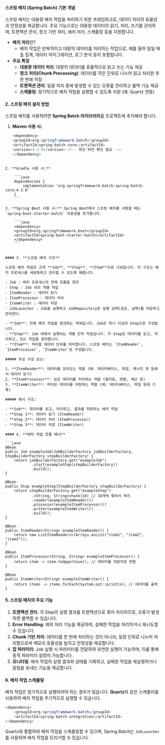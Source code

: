 #### **스프링 배치 (Spring Batch) 기본 개념**

스프링 배치는 대용량 배치 작업을 처리하기 위한 프레임워크로, 데이터 처리의 효율성과 안정성을 제공합니다. 주요 기능으로는 대용량 데이터의 읽기, 처리, 쓰기를 관리하며, 트랜잭션 관리, 청크 기반 처리, 에러 처리, 스케줄링 등을 지원합니다.

- **배치 처리**란?
    - 배치 작업은 반복적이고 대량의 데이터를 처리하는 작업으로, 예를 들어 일일 매출 집계, 데이터 마이그레이션, 로그 분석 등이 포함됩니다.
- **주요 특징**
    - **대용량 데이터 처리**: 대량의 데이터를 효율적으로 읽고 쓰는 기능 제공
    - **청크 처리(Chunk Processing)**: 데이터를 작은 단위로 나누어 읽고 처리한 후 한 번에 저장
    - **트랜잭션 관리**: 일괄 처리 중에 발생할 수 있는 오류를 관리하고 롤백 기능 제공
    - **스케줄링**: 정기적으로 배치 작업을 실행할 수 있도록 지원 (예: Quartz 연동)

#### 2. **스프링 배치 설치 방법**

스프링 배치를 사용하려면 **Spring Batch 라이브러리**를 프로젝트에 추가해야 합니다.

1. **Maven 사용 시:**
     
    ```java
    <dependency>
    <groupId>org.springframework.batch</groupId>
    <artifactId>spring-batch-core</artifactId>
    <version>4.3.0</version> <!-- 최신 버전 확인 필요 -->
	</dependency>
```
    
2. **Gradle 사용 시:**
    
    ```java
    dependencies {
	    implementation 'org.springframework.batch:spring-batch-core:4.3.0'
	}
	```
    
3. **Spring Boot 사용 시:** Spring Boot에서 스프링 배치를 사용할 때는 `spring-boot-starter-batch` 의존성을 추가합니다.
    
	```java
	<dependency>
    <groupId>org.springframework.boot</groupId>
    <artifactId>spring-boot-starter-batch</artifactId>
	</dependency>
	```


#### 3. **스프링 배치 구조**

스프링 배치 작업은 크게 **Job**, **Step**, **Item**으로 나눠집니다. 이 구조는 배치 프로세스를 세분화하고 관리할 수 있도록 해줍니다.

- Job : 배치 프로세스의 전체 흐름을 정의
- Step : Job 내의 개별 작업
- ItemReader : 데이터 읽기
- ItemProcessor : 데이터 처리
- ItemWriter : 데이터 저장
- JobLauncher : Job을 실행하고 JobRepository로 실행 상태(성공, 실패)를 저장하고 관리한다.

- **Job**: 전체 배치 작업을 정의하는 객체입니다. Job은 하나 이상의 Step으로 구성됩니다.
- **Step**: Job 내에서 실행되는 개별 단위 작업입니다. 각 Step은 데이터를 읽고, 처리하고, 쓰는 작업을 정의합니다.
- **Item**: 처리할 데이터 단위를 의미합니다. 스프링 배치는 `ItemReader`, `ItemProcessor`, `ItemWriter`로 구성됩니다.

##### 주요 구성 요소:

1. **ItemReader**: 데이터를 읽어오는 역할 (예: 데이터베이스, 파일, 메시지 큐 등에서 데이터 읽기)
2. **ItemProcessor**: 읽은 데이터를 처리하는 역할 (필터링, 변환, 계산 등)
3. **ItemWriter**: 처리된 데이터를 저장하는 역할 (예: 데이터베이스, 파일 등에 기록)

##### 예시 구조:

- **Job**: 데이터를 읽고, 처리하고, 결과를 저장하는 배치 작업
- **Step 1**: 데이터 읽기 (ItemReader)
- **Step 2**: 데이터 처리 (ItemProcessor)
- **Step 3**: 데이터 저장 (ItemWriter)

#### 4. **배치 작업 흐름 예시**

```java
@Bean
public Job exampleJob(JobBuilderFactory jobBuilderFactory, StepBuilderFactory stepBuilderFactory) {
    return jobBuilderFactory.get("exampleJob")
            .start(exampleStep(stepBuilderFactory))
            .build();
}

@Bean
public Step exampleStep(StepBuilderFactory stepBuilderFactory) {
    return stepBuilderFactory.get("exampleStep")
            .<String, String>chunk(10) // 10개씩 묶어서 처리
            .reader(exampleItemReader())
            .processor(exampleItemProcessor())
            .writer(exampleItemWriter())
            .build();
}

@Bean
public ItemReader<String> exampleItemReader() {
    return new ListItemReader<>(Arrays.asList("item1", "item2", "item3"));
}

@Bean
public ItemProcessor<String, String> exampleItemProcessor() {
    return item -> item.toUpperCase(); // 데이터를 대문자로 변환
}

@Bean
public ItemWriter<String> exampleItemWriter() {
    return items -> items.forEach(System.out::println); // 데이터를 출력
}

```

#### 5. **스프링 배치의 주요 기능**

1. **트랜잭션 관리**: 각 Step의 실행 결과를 트랜잭션으로 묶어 처리하므로, 오류가 발생하면 롤백할 수 있습니다.
2. **Error Handling**: 예외 처리 기능을 제공하여, 실패한 작업을 처리하거나 재시도할 수 있습니다.
3. **Chunk 기반 처리**: 데이터를 한 번에 처리하는 것이 아니라, 일정 단위로 나누어 처리함으로써 메모리 효율성을 높이고 안정성을 제공합니다.
4. **잡 파라미터**: Job 실행 시 파라미터를 전달하여 유연한 실행이 가능하며, 이를 통해 동적 파라미터 설정이 가능합니다.
5. **모니터링**: 배치 작업의 실행 결과와 상태를 기록하고, 실패한 작업을 재실행하거나 알림을 보내는 기능을 제공합니다.

#### 6. **배치 작업 스케줄링**

배치 작업은 정기적으로 실행되어야 하는 경우가 많습니다. **Quartz**와 같은 스케줄러를 사용하여 배치 작업을 주기적으로 실행할 수 있습니다.

```java
<dependency>
    <groupId>org.springframework.batch</groupId>
    <artifactId>spring-batch-integration</artifactId>
</dependency>
```

Quartz와 통합하여 배치 작업을 스케줄링할 수 있으며, Spring Batch는 `JobLauncher`를 사용하여 배치 작업을 트리거할 수 있습니다.

